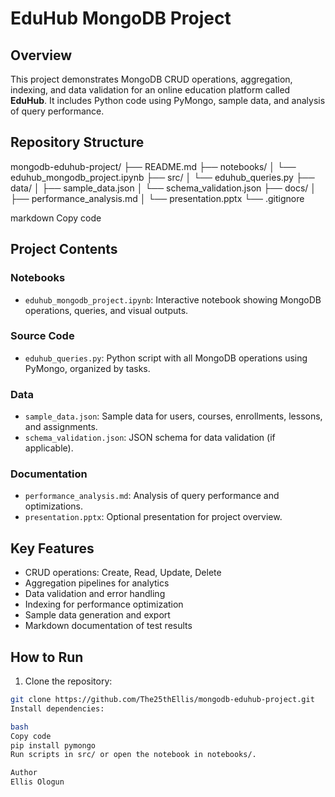 # EduHub MongoDB Project

## Overview
This project demonstrates MongoDB CRUD operations, aggregation, indexing, and data validation for an online education platform called **EduHub**. It includes Python code using PyMongo, sample data, and analysis of query performance.

## Repository Structure
mongodb-eduhub-project/
├── README.md
├── notebooks/
│ └── eduhub_mongodb_project.ipynb
├── src/
│ └── eduhub_queries.py
├── data/
│ ├── sample_data.json
│ └── schema_validation.json
├── docs/
│ ├── performance_analysis.md
│ └── presentation.pptx
└── .gitignore

markdown
Copy code

## Project Contents

### Notebooks
- `eduhub_mongodb_project.ipynb`: Interactive notebook showing MongoDB operations, queries, and visual outputs.

### Source Code
- `eduhub_queries.py`: Python script with all MongoDB operations using PyMongo, organized by tasks.

### Data
- `sample_data.json`: Sample data for users, courses, enrollments, lessons, and assignments.
- `schema_validation.json`: JSON schema for data validation (if applicable).

### Documentation
- `performance_analysis.md`: Analysis of query performance and optimizations.
- `presentation.pptx`: Optional presentation for project overview.

## Key Features
- CRUD operations: Create, Read, Update, Delete
- Aggregation pipelines for analytics
- Data validation and error handling
- Indexing for performance optimization
- Sample data generation and export
- Markdown documentation of test results

## How to Run
1. Clone the repository:
```bash
git clone https://github.com/The25thEllis/mongodb-eduhub-project.git
Install dependencies:

bash
Copy code
pip install pymongo
Run scripts in src/ or open the notebook in notebooks/.

Author
Ellis Ologun
